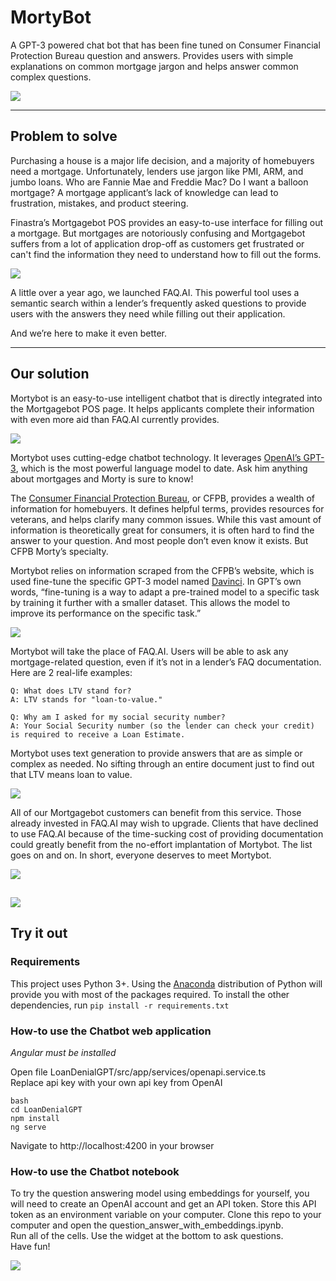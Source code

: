 # MortyBot
A GPT-3 powered chat bot that has been fine tuned on Consumer Financial Protection Bureau question and answers. Provides users with simple explanations on common mortgage jargon and helps answer common complex questions.

![](./imgs/MortyBotPresentation0.jpg)

---

## Problem to solve
Purchasing a house is a major life decision, and a majority of homebuyers need a mortgage. Unfortunately, lenders use jargon like PMI, ARM, and jumbo loans. Who are Fannie Mae and Freddie Mac? Do I want a balloon mortgage? A mortgage applicant’s lack of knowledge can lead to frustration, mistakes, and product steering.

Finastra’s Mortgagebot POS provides an easy-to-use interface for filling out a mortgage. But mortgages are notoriously confusing and Mortgagebot suffers from a lot of application drop-off as customers get frustrated or can't find the information they need to understand how to fill out the forms.


![](./imgs/MortyBotPresentation2.jpg)

A little over a year ago, we launched FAQ.AI. This powerful tool uses a semantic search within a lender’s frequently asked questions to provide users with the answers they need while filling out their application.

And we’re here to make it even better.

---

## Our solution
Mortybot is an easy-to-use intelligent chatbot that is directly integrated into the Mortgagebot POS page. It helps applicants complete their information with even more aid than FAQ.AI currently provides.

![](./imgs/MortyBotPresentation3.jpg)

Mortybot uses cutting-edge chatbot technology. It leverages [OpenAI’s GPT-3](https://openai.com/api/), which is the most powerful language model to date. Ask him anything about mortgages and Morty is sure to know!

The [Consumer Financial Protection Bureau](https://www.consumerfinance.gov/consumer-tools/mortgages/), or CFPB, provides a wealth of information for homebuyers. It defines helpful terms, provides resources for veterans, and helps clarify many common issues. While this vast amount of information is theoretically great for consumers, it is often hard to find the answer to your question. And most people don’t even know it exists. But CFPB Morty’s specialty.

Mortybot relies on information scraped from the CFPB’s website, which is used fine-tune the specific GPT-3 model named [Davinci](https://beta.openai.com/docs/models/finding-the-right-model). In GPT’s own words, “fine-tuning is a way to adapt a pre-trained model to a specific task by training it further with a smaller dataset. This allows the model to improve its performance on the specific task.”

![](./imgs/MortyBotPresentation4.jpg)

Mortybot will take the place of FAQ.AI. Users will be able to ask any mortgage-related question, even if it’s not in a lender’s FAQ documentation. Here are 2 real-life examples:
```
Q: What does LTV stand for?
A: LTV stands for "loan-to-value."

Q: Why am I asked for my social security number?
A: Your Social Security number (so the lender can check your credit) is required to receive a Loan Estimate.
```
  
Mortybot uses text generation to provide answers that are as simple or complex as needed. No sifting through an entire document just to find out that LTV means loan to value.

![](./imgs/MortyBotPresentation5.jpg)

All of our Mortgagebot customers can benefit from this service. Those already invested in FAQ.AI may wish to upgrade. Clients that have declined to use FAQ.AI because of the time-sucking cost of providing documentation could greatly benefit from the no-effort implantation of Mortybot. The list goes on and on. In short, everyone deserves to meet Mortybot.

![](./imgs/MortyBotPresentation7.jpg)

![](./imgs/screen1.png)
---
## Try it out
### Requirements
This project uses Python 3+. Using the [Anaconda](https://anaconda.org/anaconda/python) distribution of Python will provide you with most of the packages required.
To install the other dependencies, run 
`pip install -r requirements.txt`

### How-to use the Chatbot web application
*Angular must be installed*

Open file LoanDenialGPT/src/app/services/openapi.service.ts  
Replace api key with your own api key from OpenAI

```
bash
cd LoanDenialGPT
npm install
ng serve
```
Navigate to http://localhost:4200 in your browser

### How-to use the Chatbot notebook
To try the question answering model using embeddings for yourself, you will need to create an OpenAI account and get an API token. Store this API token as an environment variable on your computer. Clone this repo to your computer and open the question_answer_with_embeddings.ipynb.  
Run all of the cells. Use the widget at the bottom to ask questions.  
Have fun!

![](./imgs/sample_output.png)
